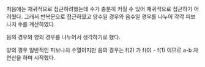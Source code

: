 처음에는 재귀적으로 접근하려했는데 수가 충분히 커질 수 있어 재귀적으로 접근하기 어려웠다. 그래서 반복문으로 접근하였고 양수일 경우와 음수일 경우를 나누어 각각 피보나치 수를 계산하였다.

음의 경우와 양의 경우를 나누어서 생각하기로 했다.

양의 경우 일반적인 피보나치 수열이지만 음의 경우는 f(2) 가 f(0) - f(1) 이므로 a-b 차연산을 하며 시작했다.

